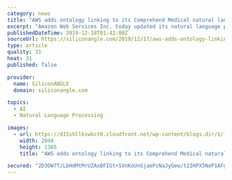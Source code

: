```yaml
---
category: news
title: "AWS adds ontology linking to its Comprehend Medical natural language processing service"
excerpt: "Amazon Web Services Inc. today updated its natural language processing service for healthcare providers with a new feature that lets them link to information from medical ontologies. AWS Comprehend Medical is a machine learning service that models topics ..."
publishedDateTime: 2019-12-18T01:42:00Z
sourceUrl: https://siliconangle.com/2019/12/17/aws-adds-ontology-linking-comprehend-medical-natural-language-processing-service/
type: article
quality: 31
heat: 31
published: false

provider:
  name: SiliconANGLE
  domain: siliconangle.com

topics:
  - AI
  - Natural Language Processing

images:
  - url: https://d15shllkswkct0.cloudfront.net/wp-content/blogs.dir/1/files/2019/12/26509509824_c3a8c8d404_k.jpg
    width: 2048
    height: 1365
    title: "AWS adds ontology linking to its Comprehend Medical natural language processing service"

secured: "2D3OW7T/LbHdMtMrUZAxBFIGt+SVnKoUnGjaePcNaJyGew/t2IHPX5NaP1AFgP91JPwr4HrzdFfXmAe0+GFgTJ+vyyqarxeVYkpouZDr0jUEm8g6NZR4HUCJ5xibgYMUjQb+2jJQbbe2tSP2Qb/V0S4PcNOqarjHk3FmWyuSpEPMfqGn1zxxHiNwMot/sjU5C6kNkgF6idcNcSP3GYHFSUu/nQWoJuXzGNUHN0z+rxgGZfHrJ4lC0b6HgQlteTkj+RncyVy1bS1njP6NLpTRCA==;tzwx6HGdYe0Z767kfJYLUg=="
---
```


